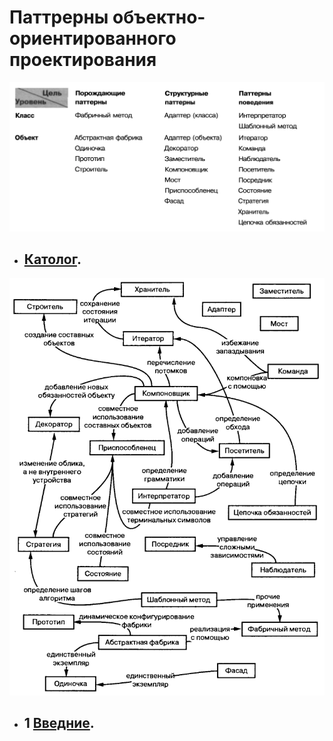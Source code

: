 # Паттрерны объектно-ориентированного проектирования

![](https://github.com/S5477/patterns/blob/main/resourses/patterns.png)

+ ## [Католог](https://github.com/S5477/patterns/blob/main/reports/catalog.md).

![](https://github.com/S5477/patterns/blob/main/resourses/relation.png)

+ ## 1 [Введние](https://github.com/S5477/patterns/blob/main/reports/ch1.md).
